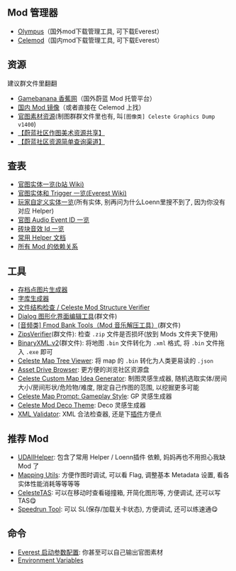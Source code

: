 ## Mod 管理器

* [Olympus](https://everestapi.github.io/)（国外mod下载管理工具, 可下载Everest）
* [Celemod](https://www.bilibili.com/video/BV1Hx4y1z7L5)（国内mod下载管理工具, 可下载Everest）

## 资源

建议群文件里翻翻

* [Gamebanana 香蕉网](https://gamebanana.com/mods/cats/6800)（国外蔚蓝 Mod 托管平台）
* [国内 Mod 镜像](https://celeste.weg.fan/)（或者直接在 Celemod 上找）
* [官图素材资源](https://drive.google.com/open?id=1ITwCI2uJ7YflAG0OwBR4uOUEJBjwTCet)(制图群群文件里也有, 叫`[图像类] Celeste Graphics Dump v1400`)
* [【蔚蓝社区作图美术资源共享】](https://drive.google.com/drive/folders/1-Bb2gaw_7Qf0ITbEC-sQDbOugUJ9h1HE?usp=sharing)
* [【蔚蓝社区资源简单查询渠道】](https://maddie480.ovh/celeste/asset-drive)

## 查表
* [官图实体一览(b站 Wiki)](https://wiki.biligame.com/celeste/%E5%AE%9E%E4%BD%93/%E5%AE%98%E5%9B%BE%E5%AE%9E%E4%BD%93)
* [官图实体和 Trigger 一览(Everest Wiki)](https://github.com/EverestAPI/Resources/wiki/Entity-and-Trigger-Documentation)
* [玩家自定义实体一览](https://maddie480.ovh/celeste/custom-entity-catalog)(所有实体, 别再问为什么Loenn里搜不到了, 因为你没有对应 Helper)
* [官图 Audio Event ID 一览](https://github.com/EverestAPI/Resources/wiki/Audio-ID-Dump)
* [砖块音效 Id 一览](./xml/tile_sounds.md)
* [常用 Helper 文档](https://github.com/EverestAPI/Resources/wiki/Helper-Manuals)
* [所有 Mod 的依赖关系](https://maddie480.ovh/celeste/mod_dependency_graph.yaml)

## 工具
* [存档点图片生成器](http://postcard.leo60228.space/mask/)
* [字库生成器](https://maddie480.ovh/celeste/font-generator)
* [文件结构检查 / Celeste Mod Structure Verifier](https://maddie480.ovh/celeste/mod-structure-verifier)
* [Dialog 图形化界面编辑工具]()(群文件)
* [[音频类] Fmod Bank Tools（Mod 音乐解压工具）]()(群文件)
* [ZipsVerifier]()(群文件): 检查 `.zip` 文件是否损坏(放到 Mods 文件夹下使用)
* [BinaryXML.v2]()(群文件): 将地图 `.bin` 文件转化为 `.xml` 格式, 将 `.bin` 文件拖入 `.exe` 即可
* [Celeste Map Tree Viewer](https://maddie480.ovh/celeste/map-tree-viewer): 将 map 的 `.bin` 转化为人类更易读的 `.json`
* [Asset Drive Browser](https://maddie480.ovh/celeste/asset-drive): 更方便的浏览社区资源盘
* [Celeste Custom Map Idea Generator](https://perchance.org/9g0j9vtp81): 制图灵感生成器, 随机选取实体/房间大小/房间形状/危险物/难度, 限定自己作图的范围, 以挖掘更多可能
* [Celeste Map Prompt: Gameplay Style](https://perchance.org/f20z04yqdz): GP 灵感生成器
* [Celeste Mod Deco Theme](https://perchance.org/67j9crx882): Deco 灵感生成器
* [XML Validator](https://codebeautify.org/xmlvalidator): XML 合法检查器, 还是下[插件](./xml/xml.md)方便点

## 推荐 Mod
* [UDAllHelper](https://gamebanana.com/mods/437806): 包含了常用 Helper / Loenn插件 依赖, 妈妈再也不用担心我缺 Mod 了
* [Mapping Utils](https://gamebanana.com/mods/454074): 方便作图时调试, 可以看 Flag, 调整基本 Metadata 设置, 看各实体性能消耗等等等等 
* [CelesteTAS](https://gamebanana.com/tools/6715): 可以在移动时查看碰撞箱, 开简化图形等, 方便调试, 还可以写 TAS😋
* [Speedrun Tool](https://gamebanana.com/tools/6597): 可以 SL(保存/加载关卡状态), 方便调试, 还可以练速通😋

## 命令

* [Everest 启动参数配置](https://github.com/EverestAPI/Resources/wiki/Command-Line-Arguments): 你甚至可以自己输出官图素材
* [Environment Variables](https://github.com/EverestAPI/Resources/wiki/Environment-Variables)
